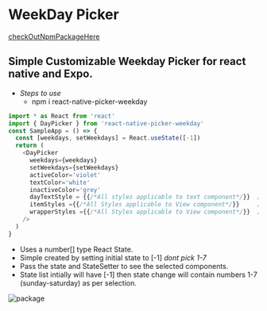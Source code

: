 # WeekDay Picker
[checkOutNpmPackageHere](https://www.npmjs.com/package/react-native-picker-weekday)

## Simple Customizable Weekday Picker for react native and Expo.

- _Steps to use_
  - npm i react-native-picker-weekday

```js
import * as React from 'react'
import { DayPicker } from 'react-native-picker-weekday'
const SampleApp = () => {
  const [weekdays, setWeekdays] = React.useState([-1])
  return (
    <DayPicker
      weekdays={weekdays}
      setWeekdays={setWeekdays}
      activeColor='violet'
      textColor='white'
      inactiveColor='grey'
      dayTextStyle = {{/*All styles applicable to text component*/}}  //(optional for high styling flexiblity)
      itemStyles ={{/*All Styles applicable to View component*/}}     //(optional for high styling flexiblity)
      wrapperStyles ={{/*All Styles applicable to View component*/}}  // (optional for high styling flexiblity)  
    />
  )
}
```

- Uses a number[] type React State.
- Simple created by setting initial state to [-1] _dont pick 1-7_
- Pass the state and StateSetter to see the selected components.
- State list intially will have [-1] then state change will contain numbers 1-7 (sunday-saturday) as per selection.

![package](https://user-images.githubusercontent.com/51844798/131120040-f4dde12b-5714-450f-ba41-38f052e5167a.PNG)
